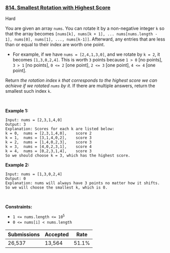 ### [814. Smallest Rotation with Highest Score](https://leetcode.com/problems/smallest-rotation-with-highest-score/description/)

Hard

You are given an array `` nums ``. You can rotate it by a non-negative integer `` k `` so that the array becomes `` [nums[k], nums[k + 1], ... nums[nums.length - 1], nums[0], nums[1], ..., nums[k-1]] ``. Afterward, any entries that are less than or equal to their index are worth one point.

*   For example, if we have `` nums = [2,4,1,3,0] ``, and we rotate by `` k = 2 ``, it becomes `` [1,3,0,2,4] ``. This is worth `` 3 `` points because `` 1 > 0 `` \[no points\], `` 3 > 1 `` \[no points\], `` 0 <= 2 `` \[one point\], `` 2 <= 3 `` \[one point\], `` 4 <= 4 `` \[one point\].

Return _the rotation index _`` k ``_ that corresponds to the highest score we can achieve if we rotated _`` nums ``_ by it_. If there are multiple answers, return the smallest such index `` k ``.

 

<strong class="example">Example 1:</strong>

```
Input: nums = [2,3,1,4,0]
Output: 3
Explanation: Scores for each k are listed below: 
k = 0,  nums = [2,3,1,4,0],    score 2
k = 1,  nums = [3,1,4,0,2],    score 3
k = 2,  nums = [1,4,0,2,3],    score 3
k = 3,  nums = [4,0,2,3,1],    score 4
k = 4,  nums = [0,2,3,1,4],    score 3
So we should choose k = 3, which has the highest score.
```

<strong class="example">Example 2:</strong>

```
Input: nums = [1,3,0,2,4]
Output: 0
Explanation: nums will always have 3 points no matter how it shifts.
So we will choose the smallest k, which is 0.
```

 

__Constraints:__

*   <code>1 <= nums.length <= 10<sup>5</sup></code>
*   `` 0 <= nums[i] < nums.length ``

| Submissions    | Accepted     | Rate   |
| -------------- | ------------ | ------ |
| 26,537 | 13,564 | 51.1% |